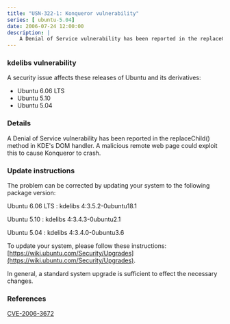 ```yaml
---
title: "USN-322-1: Konqueror vulnerability"
series: [ ubuntu-5.04]
date: 2006-07-24 12:00:00
description: |
    A Denial of Service vulnerability has been reported in the replaceChild() method in KDE&#39;s DOM handler. A malicious remote web page could exploit this to cause Konqueror to crash.
--- 
```

 
 


### kdelibs vulnerability

A security issue affects these releases of Ubuntu and its derivatives:

* Ubuntu 6.06 LTS
* Ubuntu 5.10
* Ubuntu 5.04

### Details

A Denial of Service vulnerability has been reported in the replaceChild() method in KDE&#39;s DOM handler. A malicious remote web page could exploit this to cause Konqueror to crash.

### Update instructions

The problem can be corrected by updating your system to the following package version:

Ubuntu 6.06 LTS
 : kdelibs <span>4:3.5.2-0ubuntu18.1</span>

Ubuntu 5.10
 : kdelibs <span>4:3.4.3-0ubuntu2.1</span>

Ubuntu 5.04
 : kdelibs <span>4:3.4.0-0ubuntu3.6</span>

To update your system, please follow these instructions: [https://wiki.ubuntu.com/Security/Upgrades](https://wiki.ubuntu.com/Security/Upgrades).

In general, a standard system upgrade is sufficient to effect the necessary changes.

### References

 
 [CVE-2006-3672](http://people.ubuntu.com/~ubuntu-security/cve/CVE-2006-3672)
 

